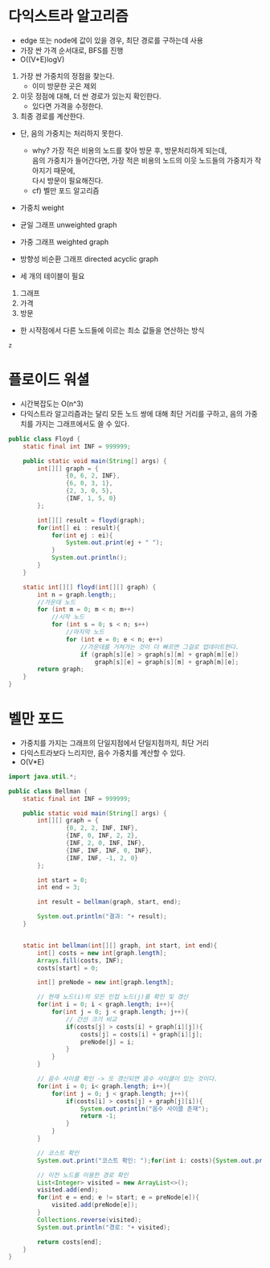 # 다익스트라 알고리즘
- edge 또는  node에 값이 있을 경우, 최단 경로를 구하는데 사용
- 가장 싼 가격 순서대로, BFS를 진행
- O((V+E)logV)

1. 가장 싼 가중치의 정점을 찾는다.
    - 이미 방문한 곳은 제외
2. 이웃 정점에 대해, 더 싼 경로가 있는지 확인한다.
    - 있다면 가격을 수정한다.
3. 최종 경로를 계산한다.

- 단, 음의 가중치는 처리하지 못한다.
    - why? 가장 적은 비용의 노드를 찾아 방문 후, 방문처리하게 되는데,   
    음의 가중치가 들어간다면, 가장 적은 비용의 노드의 이웃 노드들의 가중치가 작아지기 때문에,   
    다시 방문이 필요해진다.
    - cf) 벨만 포드 알고리즘

- 가중치 weight
- 균일 그래프 unweighted graph
- 가중 그래프 weighted graph
- 방향성 비순환 그래프 directed acyclic graph


- 세 개의 테이블이 필요
1. 그래프
2. 가격
3. 방문


- 한 시작점에서 다른 노드들에 이르는 최소 값들을 연산하는 방식
```java7654321
z
```

# 플로이드 워셜
- 시간복잡도는 O(n^3)
- 다익스트라 알고리즘과는 달리 모든 노드 쌍에 대해 최단 거리를 구하고, 음의 가중치를 가지는 그래프에서도 쓸 수 있다.

```java
public class Floyd {
    static final int INF = 999999;

    public static void main(String[] args) {
        int[][] graph = {
                {0, 6, 2, INF},
                {6, 0, 3, 1},
                {2, 3, 0, 5},
                {INF, 1, 5, 0}
        };

        int[][] result = floyd(graph);
        for(int[] ei : result){
            for(int ej : ei){
                System.out.print(ej + " ");
            }
            System.out.println();
        }
    }

    static int[][] floyd(int[][] graph) {
        int n = graph.length;;
        //가운데 노드
        for (int m = 0; m < n; m++)
            //시작 노드
            for (int s = 0; s < n; s++)
                //마지막 노드
                for (int e = 0; e < n; e++)
                    //가운데를 거쳐가는 것이 더 빠르면 그걸로 업데이트한다.
                    if (graph[s][e] > graph[s][m] + graph[m][e])
                        graph[s][e] = graph[s][m] + graph[m][e];
        return graph;
    }
}
```

# 벨만 포드
- 가중치를 가지는 그래프의 단일지점에서 단일지점까지, 최단 거리
- 다익스트라보다 느리지만, 음수 가중치를 계산할 수 있다.
- O(V*E)
```java
import java.util.*;

public class Bellman {
    static final int INF = 999999;

    public static void main(String[] args) {
        int[][] graph = {
                {0, 2, 2, INF, INF},
                {INF, 0, INF, 2, 2},
                {INF, 2, 0, INF, INF},
                {INF, INF, INF, 0, INF},
                {INF, INF, -1, 2, 0}
        };

        int start = 0;
        int end = 3;

        int result = bellman(graph, start, end);

        System.out.println("결과: "+ result);
    }


    static int bellman(int[][] graph, int start, int end){
        int[] costs = new int[graph.length];
        Arrays.fill(costs, INF);
        costs[start] = 0;

        int[] preNode = new int[graph.length];

        // 현재 노드(i)의 모든 인접 노드(j)를 확인 및 갱신
        for(int i = 0; i < graph.length; i++){
            for(int j = 0; j < graph.length; j++){
                // 간선 크기 비교
                if(costs[j] > costs[i] + graph[i][j]){
                    costs[j] = costs[i] + graph[i][j];
                    preNode[j] = i;
                }
            }
        }

        // 음수 사이클 확인 -> 또 갱신되면 음수 사이클이 있는 것이다.
        for(int i = 0; i< graph.length; i++){
            for(int j = 0; j < graph.length; j++){
                if(costs[i] > costs[j] + graph[j][i]){
                    System.out.println("음수 사이클 존재");
                    return -1;
                }
            }
        }

        // 코스트 확인
        System.out.print("코스트 확인: ");for(int i: costs){System.out.print(i+",");} System.out.println();

        // 이전 노드를 이용한 경로 확인
        List<Integer> visited = new ArrayList<>();
        visited.add(end);
        for(int e = end; e != start; e = preNode[e]){
            visited.add(preNode[e]);
        }
        Collections.reverse(visited);
        System.out.println("경로: "+ visited);

        return costs[end];
    }
}
```
